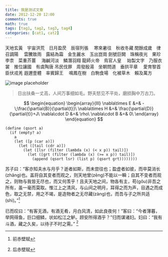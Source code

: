 ```yaml
---
title: 我是测试文章
date: 2012-12-20 12:00
comments: true
math: true
tags: [tag1, tag2, tag3, tag4]
categories: [cat1, cat2]
---
```


天地玄黃　宇宙洪荒　日月盈昃　辰宿列張
　寒來暑往　秋收冬藏  閏餘成歲　律召調陽
　雲騰致雨　露結為霜　金生麗水　玉出崑崗
劍號巨闕　珠稱夜光　果珍李柰　菜重芥薑
　海鹹河淡　鱗潛羽翔  龍師火帝　鳥官人皇　
始製文字　乃服衣裳　推位讓國　有虞陶唐
吊民伐罪　周發殷湯　坐朝問道　垂拱平章
　愛育黎首　臣伏戎羌  遐邇壹體　率賓歸王
　鳴鳳在樹　白駒食場　化被草木　賴及萬方

![image placeholder](http://placehold.it/350x150)

> 日出扶桑一丈高，人间万事细如毛。野夫怒见不平处，磨损胸中万古刀。

$$
\begin{equation} \begin{array}{lll}
    \nabla\times E &=& -\;\frac{\partial{B}}{\partial{t}}\     \nabla\times H
&=& \frac{\partial{D}}{\partial{t}}+J\     \nabla\cdot D &=& \rho\
\nabla\cdot B &=& 0\ \end{array}
\end{equation}
$$

```racket
(define (qsort a)
  (if (empty? a)
    a
    (let ([p (car a)])
      (let ([tail (cdr a)])
        (let ([lsr (filter (lambda (x) (< x p)) tail)])
          (let ([grt (filter (lambda (x) (>= x p)) tail)])
            (append (qsort lsr) (list p) (qsort grt))))))))
```

苏子曰：“客亦知夫水与月乎？逝者如斯，而未尝往也；盈虚者如彼，而卒莫消长(zhǎng)也。盖将自其变者而观之，则天地曾(zēng)不能以一瞬；自其不变者而观之，则物与我皆无尽也，而又何羡乎！且夫天地之间，物各有主，苟(gǒu)非吾之所有，虽一毫而莫取。惟江上之清风，与山间之明月，耳得之而为声，目遇之而成色，取之无禁，用之不竭，是造物者之无尽藏(zàng)也，而吾与子之所共适(shì)。”[^1]

已而叹曰：“有客无酒，有酒无肴，月白风清，如此良夜何！”客曰：“今者薄暮，举网得鱼，巨口细鳞，状如松江之鲈。顾安所得酒乎？”归而谋诸妇。妇曰：“我有斗酒，藏之久矣，以待子不时之需。” [^2]

[^1]: 前赤壁赋
[^2]: 后赤壁赋
